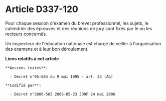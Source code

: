 # Article D337-120

Pour chaque session d'examen du brevet professionnel, les sujets, le calendrier des épreuves et des réunions de jury sont
fixés par le ou les recteurs concernés.

Un inspecteur de l'éducation nationale est chargé de veiller à l'organisation des examens et à leur bon déroulement.

**Liens relatifs à cet article**

	**Anciens textes**:

	  - Décret n°95-664 du 9 mai 1995 - art. 25 (Ab)

	**Codifié par**:

	  - Décret n°2006-583 2006-05-23 JORF 24 mai 2006
